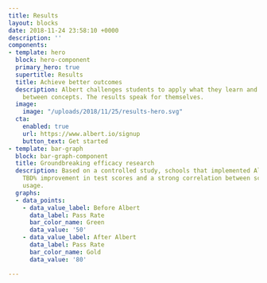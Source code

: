 ```yaml
---
title: Results
layout: blocks
date: 2018-11-24 23:58:10 +0000
description: ''
components:
- template: hero
  block: hero-component
  primary_hero: true
  supertitle: Results
  title: Achieve better outcomes
  description: Albert challenges students to apply what they learn and make connections
    between concepts. The results speak for themselves.
  image:
    image: "/uploads/2018/11/25/results-hero.svg"
  cta:
    enabled: true
    url: https://www.albert.io/signup
    button_text: Get started
- template: bar-graph
  block: bar-graph-component
  title: Groundbreaking efficacy research
  description: Based on a controlled study, schools that implemented Albert saw a
    TBD% improvement in test scores and a strong correlation between scores and Albert
    usage.
  graphs:
  - data_points:
    - data_value_label: Before Albert
      data_label: Pass Rate
      bar_color_name: Green
      data_value: '50'
    - data_value_label: After Albert
      data_label: Pass Rate
      bar_color_name: Gold
      data_value: '80'

---
```

